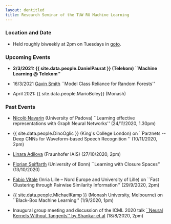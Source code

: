 ```yaml
---
layout: dentitled
title: Research Seminar of the TUW RU Machine Learning
---
```


### Location and Date

 - Held roughly biweekly at 2pm on Tuesdays in [goto](https://gotomeet.me/ThomasGaertner).

### Upcoming Events


- **2/3/2021: {{ site.data.people.DanielPaurat }} (Telekom) ``Machine Learning @ Telekom''**

- 16/3/2021 [Gavin Smith](http://www.cs.nott.ac.uk/~pszgss/) ``Model Class Reliance for Random Forests''

- April 2021: {{ site.data.people.MarioBoley}} (Monash) 

### Past Events

- [Nicolò Navarin](https://sites.google.com/view/nicknavarin/home) (University of Padova) ``Learning effective representations with Graph Neural Networks'' (24/11/2020, 1.30pm)

-  {{ site.data.people.DinoOglic }} (King's College London) on ``Parznets -- Deep CNNs for Waveform-based Speech Recognition '' (10/11/2020, 2pm)

-  [Linara Adilova](https://scholar.google.de/citations?user=Z34FjHgAAAAJ&hl=en) (Fraunhofer IAIS) (27/10/2020, 2pm)

- [Florian Seiffarth](https://mlai.cs.uni-bonn.de/people/florian-seiffarth) (University of Bonn) ``Learning  with Closure Spaces'' (13/10/2020)

-  [Fabio Vitale](http://researchers.lille.inria.fr/vitale/) (Inria Lille – Nord Europe and University of Lille) on ``Fast Clustering through Pairwise Similarity Information'' (29/9/2020, 2pm)

-  {{ site.data.people.MichaelKamp }} (Monash University, Melbourne) on ``Black-Box Machine Learning'' (1/9/2020, 1pm)

- Inaugural group meeting and discussion of the ICML 2020 talk [``Neural Kernels Without Tangents'' by Shankar et al](https://icml.cc/virtual/2020/poster/6356) (18/8/2020, 2pm)
